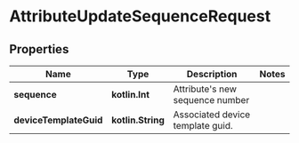 
# AttributeUpdateSequenceRequest

## Properties
Name | Type | Description | Notes
------------ | ------------- | ------------- | -------------
**sequence** | **kotlin.Int** | Attribute&#39;s new sequence number | 
**deviceTemplateGuid** | **kotlin.String** | Associated device template guid. | 



